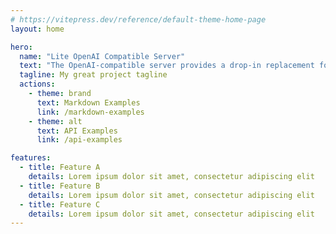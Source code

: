 ```yaml
---
# https://vitepress.dev/reference/default-theme-home-page
layout: home

hero:
  name: "Lite OpenAI Compatible Server"
  text: "The OpenAI-compatible server provides a drop-in replacement for the OpenAI API. It routes requests through the unified router with fallback logic, ensuring high availability. "
  tagline: My great project tagline
  actions:
    - theme: brand
      text: Markdown Examples
      link: /markdown-examples
    - theme: alt
      text: API Examples
      link: /api-examples

features:
  - title: Feature A
    details: Lorem ipsum dolor sit amet, consectetur adipiscing elit
  - title: Feature B
    details: Lorem ipsum dolor sit amet, consectetur adipiscing elit
  - title: Feature C
    details: Lorem ipsum dolor sit amet, consectetur adipiscing elit
---
```


